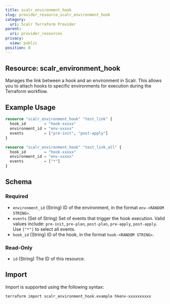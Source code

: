 ```yaml
---
title: scalr_environment_hook
slug: provider_resource_scalr_environment_hook
category:
  uri: Scalr Terraform Provider
parent:
  uri: provider_resources
privacy:
  view: public
position: 8
---
```

## Resource: scalr_environment_hook

Manages the link between a hook and an environment in Scalr. This allows you to attach hooks to specific environments for execution during the Terraform workflow.

## Example Usage

```terraform
resource "scalr_environment_hook" "test_link" {
  hook_id        = "hook-xxxxx"
  environment_id = "env-xxxxx"
  events         = ["pre-init", "post-apply"]
}

resource "scalr_environment_hook" "test_link_all" {
  hook_id        = "hook-xxxxx"
  environment_id = "env-xxxxx"
  events         = ["*"]
}
```

<!-- schema generated by tfplugindocs -->
## Schema

### Required

- `environment_id` (String) ID of the environment, in the format `env-<RANDOM STRING>`.
- `events` (Set of String) Set of events that trigger the hook execution. Valid values include: `pre-init`, `pre-plan`, `post-plan`, `pre-apply`, `post-apply`. Use `["*"]` to select all events.
- `hook_id` (String) ID of the hook, in the format `hook-<RANDOM STRING>`.

### Read-Only

- `id` (String) The ID of this resource.

## Import

Import is supported using the following syntax:

```shell
terraform import scalr_environment_hook.example hkenv-xxxxxxxxxx
```
